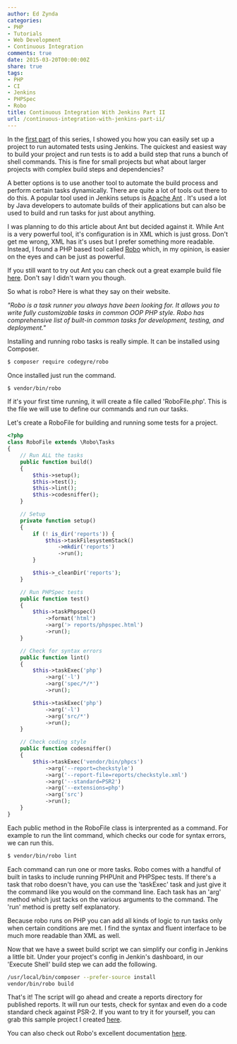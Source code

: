 ```yaml
---
author: Ed Zynda
categories:
- PHP
- Tutorials
- Web Development
- Continuous Integration
comments: true
date: 2015-03-20T00:00:00Z
share: true
tags:
- PHP
- CI
- Jenkins
- PHPSpec
- Robo
title: Continuous Integration With Jenkins Part II
url: /continuous-integration-with-jenkins-part-ii/
---
```


In the [first part](/continuous-integration-with-jenkins-part-ii/)  of this series, I showed you how you can easily set up a project to run automated tests using Jenkins. The quickest and easiest way to build your project and run tests is to add a build step that runs a bunch of shell commands. This is fine for small projects but what about larger projects with complex build steps and dependencies?

A better options is to use another tool to automate the build process and perform certain tasks dynamically. There are quite a lot of tools out there to do this. A popular tool used in Jenkins setups is [Apache Ant](http://ant.apache.org/) . It's used a lot by Java developers to automate builds of their applications but can also be used to build and run tasks for just about anything.

I was planning to do this article about Ant but decided against it. While Ant is a very powerful tool, it's configuration is in XML which is just gross. Don't get me wrong, XML has it's uses but I prefer something more readable. Instead, I found a PHP based tool called [Robo](http://robo.li)  which, in my opinion, is easier on the eyes and can be just as powerful.

If you still want to try out Ant you can check out a great example build file [here](http://jenkins-php.org/automation.html). Don't say I didn't warn you though.

So what is robo? Here is what they say on their website.

*"Robo is a task runner you always have been looking for. It allows you to write fully customizable tasks in common OOP PHP style. Robo has comprehensive list of built-in common tasks for development, testing, and deployment."*

Installing and running robo tasks is really simple. It can be installed using Composer.

```sh
$ composer require codegyre/robo
```

Once installed just run the command.

```sh
$ vendor/bin/robo
```

If it's your first time running, it will create a file called 'RoboFile.php'. This is the file we will use to define our commands and run our tasks.

Let's create a RoboFile for building and running some tests for a project.

```php
<?php
class RoboFile extends \Robo\Tasks
{
    // Run ALL the tasks
    public function build()
    {
        $this->setup();
        $this->test();
        $this->lint();
        $this->codesniffer();
    }

    // Setup
    private function setup()
    {
        if (! is_dir('reports')) {
            $this->taskFilesystemStack()
                ->mkdir('reports')
                ->run();
        }

        $this->_cleanDir('reports');
    }

    // Run PHPSpec tests
    public function test()
    {
        $this->taskPhpspec()
            ->format('html')
            ->arg('> reports/phpspec.html')
            ->run();
    }

    // Check for syntax errors
    public function lint()
    {
        $this->taskExec('php')
            ->arg('-l')
            ->arg('spec/*/*')
            ->run();

        $this->taskExec('php')
            ->arg('-l')
            ->arg('src/*')
            ->run();
    }

    // Check coding style
    public function codesniffer()
    {
        $this->taskExec('vendor/bin/phpcs')
            ->arg('--report=checkstyle')
            ->arg('--report-file=reports/checkstyle.xml')
            ->arg('--standard=PSR2')
            ->arg('--extensions=php')
            ->arg('src')
            ->run();
    }
}

```

Each public method in the RoboFile class is interprented as a command. For example to run the lint command, which checks our code for syntax errors, we can run this.

```sh
$ vendor/bin/robo lint
```

Each command can run one or more tasks. Robo comes with a handful of built in tasks to include running PHPUnit and PHPSpec tests. If there's a task that robo doesn't have, you can use the 'taskExec' task and just give it the command like you would on the command line. Each task has an 'arg' method which just tacks on the various arguments to the command. The 'run' method is pretty self explanatory.

Because robo runs on PHP you can add all kinds of logic to run tasks only when certain conditions are met. I find the syntax and fluent interface to be much more readable than XML as well.

Now that we have a sweet build script we can simplify our config in Jenkins a little bit. Under your project's config in Jenkin's dashboard, in our 'Execute Shell' build step we can add the following.

```sh
/usr/local/bin/composer --prefer-source install
vendor/bin/robo build
```

That's it! The script will go ahead and create a reports directory for published reports. It will run our tests, check for syntax and even do a code standard check against PSR-2. If you want to try it for yourself, you can grab this sample project I created [here](https://github.com/ezynda3/string-calculator).

You can also check out Robo's excellent documentation [here](http://robo.li/started/).
